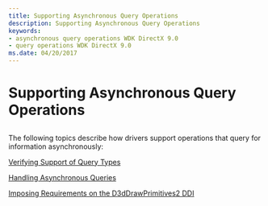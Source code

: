 ```yaml
---
title: Supporting Asynchronous Query Operations
description: Supporting Asynchronous Query Operations
keywords:
- asynchronous query operations WDK DirectX 9.0
- query operations WDK DirectX 9.0
ms.date: 04/20/2017
---
```


# Supporting Asynchronous Query Operations


## <span id="ddk_supporting_asynchronous_query_operations_gg"></span><span id="DDK_SUPPORTING_ASYNCHRONOUS_QUERY_OPERATIONS_GG"></span>


The following topics describe how drivers support operations that query for information asynchronously:

[Verifying Support of Query Types](verifying-support-of-query-types.md)

[Handling Asynchronous Queries](handling-asynchronous-queries.md)

[Imposing Requirements on the D3dDrawPrimitives2 DDI](imposing-requirements-on-the-d3ddrawprimitives2-ddi.md)

 

 





